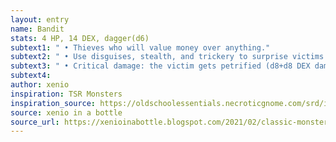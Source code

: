 ```yaml
---
layout: entry 
name: Bandit
stats: 4 HP, 14 DEX, dagger(d6)
subtext1: " • Thieves who will value money over anything."
subtext2: " • Use disguises, stealth, and trickery to surprise victims."
subtext3: " • Critical damage: the victim gets petrified (d8+d8 DEX damage)."
subtext4: 
author: xenio
inspiration: TSR Monsters
inspiration_source: https://oldschoolessentials.necroticgnome.com/srd/index.php/Monster_Descriptions
source: xenio in a bottle
source_url: https://xenioinabottle.blogspot.com/2021/02/classic-monsters-for-cairnito-part-1.html
---
```

